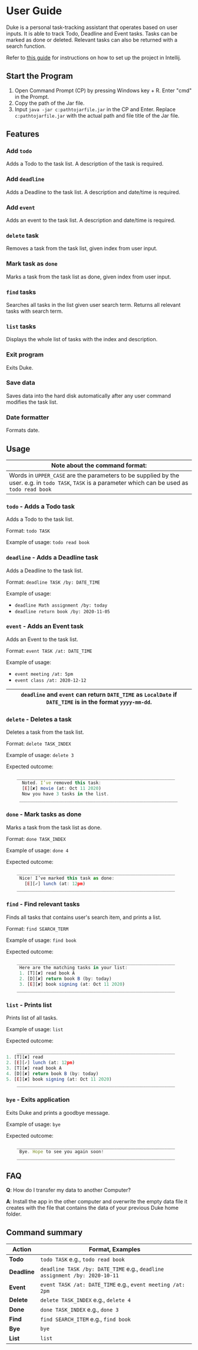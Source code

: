 # User Guide
Duke is a personal task-tracking assistant that operates based on user inputs.
It is able to track Todo, Deadline and Event tasks.
Tasks can be marked as done or deleted.
Relevant tasks can also be returned with a search function.

Refer to [this guide](https://github.com/hailqueenflo/ip/blob/master/README.md#setting-up-in-intellij) for instructions on how to set up the project in Intellij.

## Start the Program
1. Open Command Prompt (CP) by pressing Windows key + R.
Enter "cmd" in the Prompt.
2. Copy the path of the Jar file.
3. Input `java -jar c:pathtojarfile.jar` in the CP and Enter.
Replace `c:pathtojarfile.jar` with the actual path and file title of the Jar file.

## Features

### Add `todo`
Adds a Todo to the task list. A description of the task is required.

### Add `deadline`
Adds a Deadline to the task list. A description and date/time is required.

### Add `event`
Adds an event to the task list. A description and date/time is required.

### `delete` task
Removes a task from the task list, given index from user input.

### Mark task as `done`
Marks a task from the task list as done, given index from user input.

### `find` tasks
Searches all tasks in the list given user search term.
Returns all relevant tasks with search term.

### `list` tasks
Displays the whole list of tasks with the index and description.

### Exit program
Exits Duke.

### Save data
Saves data into the hard disk automatically after any user command modifies the task list.

### Date formatter
Formats date.

## Usage

| __Note about the command format:__                                                                                             |
|--------------------------------------------------------------------------------------------------------------------------------------------------------|
| Words in `UPPER_CASE` are the parameters to be supplied by the user.  e.g. in `todo TASK`, `TASK` is a parameter which can be used as `todo read book` |

### `todo` - Adds a Todo task
Adds a Todo to the task list.

Format: `todo TASK`

Example of usage: `todo read book`

### `deadline` - Adds a Deadline task
Adds a Deadline to the task list.

Format: `deadline TASK /by: DATE_TIME`

Example of usage:

- `deadline Math assignment /by: today`
- `deadline return book /by: 2020-11-05`

### `event` - Adds an Event task
Adds an Event to the task list.

Format: `event TASK /at: DATE_TIME`

Example of usage:
- `event meeting /at: 5pm`
- `event class /at: 2020-12-12`

| `deadline` and `event` can return `DATE_TIME` as `LocalDate` if `DATE_TIME` is in the format `yyyy-mm-dd`. |
| ---------------------------------------------------------------------------------------------------------- |

### `delete` - Deletes a task
Deletes a task from the task list.

Format: `delete TASK_INDEX`

Example of usage: `delete 3`

Expected outcome:

```javascript
    ____________________________________________________________
      Noted. I’ve removed this task: 
      [E][✘] movie (at: Oct 11 2020)
      Now you have 3 tasks in the list.
     ____________________________________________________________
```

### `done` - Mark tasks as done
Marks a task from the task list as done.

Format: `done TASK_INDEX`

Example of usage: `done 4`

Expected outcome:

```javascript
    ____________________________________________________________
     Nice! I’ve marked this task as done:
       [E][✓] lunch (at: 12pm)
    ____________________________________________________________
```

### `find` - Find relevant tasks
Finds all tasks that contains user's search item, and prints a list.

Format: `find SEARCH_TERM`

Example of usage: `find book`

Expected outcome:

```javascript
    ____________________________________________________________
     Here are the matching tasks in your list:
     1. [T][✘] read book A
     2. [D][✘] return book B (by: today)
     3. [E][✘] book signing (at: Oct 11 2020)
    ____________________________________________________________
```

### `list` - Prints list
Prints list of all tasks.

Example of usage: `list`

Expected outcome:

```javascript
    ____________________________________________________________
1. [T][✘] read
2. [E][✓] lunch (at: 12pm)
3. [T][✘] read book A
4. [D][✘] return book B (by: today)
5. [E][✘] book signing (at: Oct 11 2020)
    ____________________________________________________________
```

### `bye` - Exits application
Exits Duke and prints a goodbye message.

Example of usage: `bye`

Expected outcome:

```javascript
    ____________________________________________________________
     Bye. Hope to see you again soon!
    ____________________________________________________________
```

## FAQ
__Q__: How do I transfer my data to another Computer?

__A__: Install the app in the other computer and overwrite the empty data file it creates with the file that contains the data of your previous Duke home folder.

## Command summary

|  __Action__  |                            __Format, Examples__                            |
|------------- | -------------------------------------------------------------------------- |
|   __Todo__   | `todo TASK` e.g., `todo read book`                                        |
| __Deadline__ | `deadline TASK /by: DATE_TIME` e.g., `deadline assignment /by: 2020-10-11` |
|   __Event__  | `event TASK /at: DATE_TIME` e.g., `event meeting /at: 2pm`                 |
|  __Delete__  | `delete TASK_INDEX` e.g., `delete 4`                                       |
|   __Done__   | `done TASK_INDEX` e.g., `done 3`                                           |
|   __Find__   | `find SEARCH_ITEM` e.g., `find book`                                       |
|    __Bye__   | `bye`                                                                      |
|   __List__   | `list`                                                                     |
